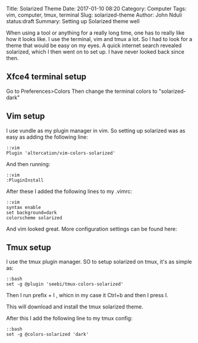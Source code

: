 Title: Solarized Theme
Date: 2017-01-10 08:20
Category: Computer
Tags: vim, computer, tmux, terminal
Slug: solarized-theme
Author: John Nduli
status:draft
Summary: Setting up Solarized theme well 

When using a tool or anything for a really long time, one has to
really like how it looks like. I use the terminal, vim and tmux a
lot. So I had to look for a theme that would be easy on my eyes. A
quick internet search revealed solarized, which I then went on to
set up. I have never looked back since then.

## Xfce4 terminal setup ##
Go to Preferences>Colors
Then change the terminal colors to "solarized-dark"

## Vim setup ##
I use vundle as my plugin manager in vim. So setting up solarized
was as easy as adding the following line:
    
    ::vim
    Plugin 'altercation/vim-colors-solarized'

And then running:

    ::vim
    :PluginInstall

After these I added the following lines to my  .vimrc:
    
    ::vim
    syntax enable
    set background=dark
    colorscheme solarized

And vim looked great.
More configuration settings can be found here:
<!-- TODO add link to vim solarized github page -->

## Tmux setup ##
<!-- TODO add link to tmux plugin mangaer -->
I use the tmux plugin manager. SO to setup solarized on tmux, it's
as simple as:
    
    ::bash
    set -g @plugin 'seebi/tmux-colors-solarized'

Then I run prefix + I , whicn in my case it Ctrl+b and then I
press I.

This will download and install the tmux solarized theme.

After this I add the following line to my tmux config:

    ::bash
    set -g @colors-solarized 'dark'

<!-- todo add link to github tmux-colors-solarized -->
